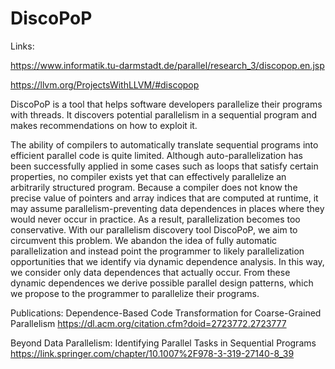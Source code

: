 # DiscoPoP
Links:

https://www.informatik.tu-darmstadt.de/parallel/research_3/discopop.en.jsp

https://llvm.org/ProjectsWithLLVM/#discopop

DiscoPoP is a tool that helps software developers parallelize their programs with threads. It discovers potential parallelism in a sequential program and makes recommendations on how to exploit it.

The ability of compilers to automatically translate sequential programs into efficient parallel code is quite limited. Although auto-parallelization has been successfully applied in some cases such as loops that satisfy certain properties, no compiler exists yet that can effectively parallelize an arbitrarily structured program. Because a compiler does not know the precise value of pointers and array indices that are computed at runtime, it may assume parallelism-preventing data dependences in places where they would never occur in practice. As a result, parallelization becomes too conservative. With our parallelism discovery tool DiscoPoP, we aim to circumvent this problem. We abandon the idea of fully automatic parallelization and instead point the programmer to likely parallelization opportunities that we identify via dynamic dependence analysis. In this way, we consider only data dependences that actually occur. From these dynamic dependences we derive possible parallel design patterns, which we propose to the programmer to parallelize their programs.

Publications:
Dependence-Based Code Transformation for Coarse-Grained Parallelism 
https://dl.acm.org/citation.cfm?doid=2723772.2723777

Beyond Data Parallelism: Identifying Parallel Tasks in Sequential Programs 
https://link.springer.com/chapter/10.1007%2F978-3-319-27140-8_39
